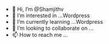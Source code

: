- 👋 Hi, I’m @Shamjithv
- 👀 I’m interested in ...Wordpress
- 🌱 I’m currently learning ...Wordpress
- 💞️ I’m looking to collaborate on ...
- 📫 How to reach me ...

<!---
Shamjithv/Shamjithv is a ✨ special ✨ repository because its `README.md` (this file) appears on your GitHub profile.
You can click the Preview link to take a look at your changes.
--->
